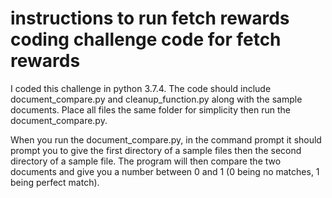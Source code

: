 # instructions to run fetch rewards coding challenge code for fetch rewards

I coded this challenge in python 3.7.4. The code should include document_compare.py and cleanup_function.py along with 
the sample documents. Place all files the same folder for simplicity then run the document_compare.py.

When you run the document_compare.py, in the command prompt it should prompt you to give the first directory of a sample files 
then the second directory of a sample file. The program will then compare the two documents and give you a number
between 0 and 1 (0 being no matches, 1 being perfect match).
